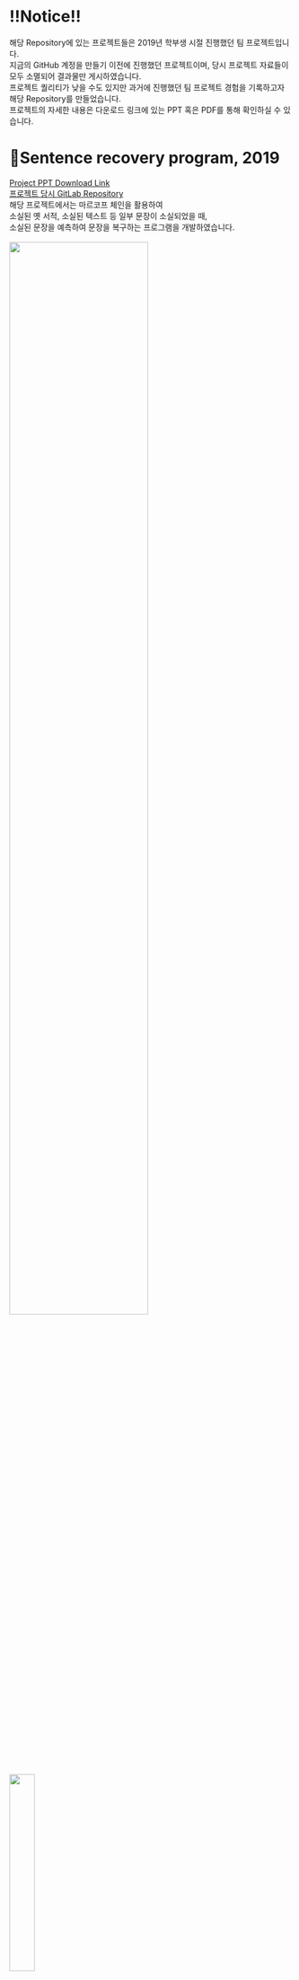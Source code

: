 # ‼Notice‼
해당 Repository에 있는 프로젝트들은 2019년 학부생 시절 진행했던 팀 프로젝트입니다.  
지금의 GitHub 계정을 만들기 이전에 진행했던 프로젝트이며, 당시 프로젝트 자료들이 모두 소멸되어 결과물만 게시하였습니다.  
프로젝트 퀄리티가 낮을 수도 있지만 과거에 진행했던 팀 프로젝트 경험을 기록하고자 해당 Repository를 만들었습니다.  
프로젝트의 자세한 내용은 다운로드 링크에 있는 PPT 혹은 PDF를 통해 확인하실 수 있습니다.

# 📌Sentence recovery program, 2019
[Project PPT Download Link](https://docs.google.com/presentation/d/1IVKesSf1wlDZKVeIMRJxjRrFVM7UCw_F/edit?usp=share_link&ouid=114302078734940631456&rtpof=true&sd=true)  
[프로젝트 당시 GitLab Repository](https://gitlab.com/whgksdnf0429/fta/-/issues/84)  
해당 프로젝트에서는 마르코프 체인을 활용하여  
소실된 옛 서적, 소실된 텍스트 등 일부 문장이 소실되었을 때,  
소실된 문장을 예측하여 문장을 복구하는 프로그램을 개발하였습니다.  
<br>
<img src="https://user-images.githubusercontent.com/121751256/218768209-0c4dbc06-e999-450d-acc7-67a27c1210f9.jpg" width="70%" height="70%"/>  
<img src="https://user-images.githubusercontent.com/121751256/218764670-4b011515-e410-43af-a05a-6fccab15a2de.gif" width="30%" height="30%"/>
# 📌Face Tracking & Overlay, 2019
[Project PPT Download Link](https://docs.google.com/presentation/d/1Kbdty-rW-fkhpK1bxwSQK5P_SbNxTQM8/edit?usp=share_link&ouid=114302078734940631456&rtpof=true&sd=true)  
해당 프로젝트에서는 SNS 초상권 이슈를 해결하고자  
OpenCV, Dlib을 활용하여, 실시간 영상에서 등장하는 인물의 얼굴을 각각 인식하고,  
사전에 지정된 인물을 제외한 모든 인물의 얼굴을 다른 도형으로 덮어씌우는 연구를 진행하였습니다.  
<br>
<img src="https://user-images.githubusercontent.com/121751256/218765768-e1fd478e-ef74-48a0-8ce1-e06fbd8f399f.jpg" width="70%" height="70%"/>  
<img src="https://user-images.githubusercontent.com/121751256/218762789-3c56d7c3-f80c-489a-97c6-12421cbcf4ea.gif" width="70%" height="70%"/>  
<img src="https://user-images.githubusercontent.com/121751256/218763779-cdb85641-71d8-42a1-a71b-22dfdfd9a14a.gif" width="70%" height="70%"/>
# 📌Art review of AI, 2020
[졸업논문 ](https://drive.google.com/file/d/10yzy0VoKNNwuCKy-xZFnNRoGpj2skwA3/view?usp=share_link)  
[Project PDF Download Link](https://drive.google.com/file/d/1mqJIqh-V7GCn_j1yT2QrJLMcszOv0OAX/view?usp=share_link)  
해당 프로젝트에서는 설문조사를 통해 얻은 추상화 감상평 데이터를 토대로  
딥러닝 모델을 학습하여 주체적으로 추상화에 대한 감상평을 내리는 연구를 진행하였습니다.  
소박하지만, 당시 저는 인공지능의 감정에 대한 초석을 만들겠다고 다짐했습니다.  
<br>
<img src="https://user-images.githubusercontent.com/121751256/218769373-36b19f4a-eea5-47c1-a1b0-afc567d0ddbd.jpg" width="70%" height="70%"/>  
<img src="https://user-images.githubusercontent.com/121751256/218769513-79c59604-eb43-40ba-9069-23991a29eca1.jpg" width="70%" height="70%"/>  
<img src="https://user-images.githubusercontent.com/121751256/218769565-4f6f4e4b-c4e0-43dc-8ef5-54ed93ab2f8a.jpg" width="70%" height="70%"/>
